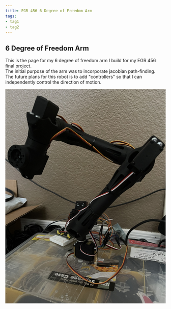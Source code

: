 ```yaml
---
title: EGR 456 6 Degree of Freedom Arm
tags:
- tag1
- tag2
---
```


## 6 Degree of Freedom Arm

This is the page for my 6 degree of freedom arm I build for my EGR 456 final project.<br>
The initial purpose of the arm was to incorporate jacobian path-finding.<br>
The future plans for this robot is to add "controllers" so that I can independently control the direction of motion.<br>

![Arm](ARM.jpg)